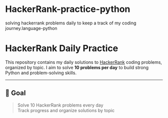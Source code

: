 # HackerRank-practice-python
solving hackerrank problems daily to keep a track of my coding journey.language-python
# HackerRank Daily Practice

This repository contains my daily solutions to [HackerRank](https://www.hackerrank.com/) coding problems, organized by topic. I aim to solve **10 problems per day** to build strong Python and problem-solving skills.

---

## 📅 Goal

> Solve 10 HackerRank problems every day  
> Track progress and organize solutions by topic
